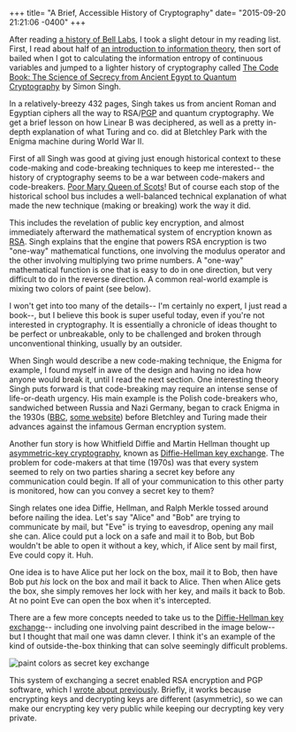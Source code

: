 +++
title= "A Brief, Accessible History of Cryptography"
date= "2015-09-20 21:21:06 -0400"
+++

After reading [a history of Bell Labs](http://sts10.github.io/blog/2015/09/14/bell-labs-the-idea-factory/), I took a slight detour in my reading list. First, I read about half of [an introduction to information theory](http://www.amazon.com/Information-Theory-Introduction-James-Stone/dp/0956372856/ref=sr_1_1?ie=UTF8&qid=1442798583&sr=8-1&keywords=information+theory+tutorial), then sort of bailed when I got to calculating the information entropy of continuous variables and jumped to a lighter history of cryptography called [The Code Book: The Science of Secrecy from Ancient Egypt to Quantum Cryptography](http://www.amazon.com/Code-Book-Science-Secrecy-Cryptography/dp/0385495323/ref=sr_1_1?ie=UTF8&qid=1442798113&sr=8-1&keywords=code+book) by Simon Singh. 

<!-- more --> 

In a relatively-breezy 432 pages, Singh takes us from ancient Roman and Egyptian ciphers all the way to RSA/[PGP](http://sts10.github.io/blog/2015/07/01/my-basic-understanding-of-pgp-encryption/) and quantum cryptography. We get a brief lesson on how Linear B was deciphered, as well as a pretty in-depth explanation of what Turing and co. did at Bletchley Park with the Enigma machine during World War II. 

First of all Singh was good at giving just enough historical context to these code-making and code-breaking techniques to keep me interested-- the history of cryptography seems to be a war between code-makers and code-breakers. [Poor Mary Queen of Scots](https://en.wikipedia.org/wiki/Mary,_Queen_of_Scots#Trial)! But of course each stop of the historical school bus includes a well-balanced technical explanation of what made the new technique (making or breaking) work the way it did. 

This includes the revelation of public key encryption, and almost immediately afterward the mathematical system of encryption known as [RSA](https://en.wikipedia.org/wiki/RSA_(cryptosystem)). Singh explains that the engine that powers RSA encryption is two "one-way" mathematical functions, one involving the modulus operator and the other involving multiplying two prime numbers. A "one-way" mathematical function is one that is easy to do in one direction, but very difficult to do in the reverse direction. A common real-world example is mixing two colors of paint (see below).

I won't get into too many of the details-- I'm certainly no expert, I just read a book--, but I believe this book is super useful today, even if you're not interested in cryptography. It is essentially a chronicle of ideas thought to be perfect or unbreakable, only to be challenged and broken through unconventional thinking, usually by an outsider. 

When Singh would describe a new code-making technique, the Enigma for example, I found myself in awe of the design and having no idea how anyone would break it, until I read the next section. One interesting theory Singh puts forward is that code-breaking may require an intense sense of life-or-death urgency. His main example is the Polish code-breakers who, sandwiched between Russia and Nazi Germany, began to crack Enigma in the 1930s ([BBC](https://www.google.com/url?sa=t&rct=j&q=&esrc=s&source=web&cd=1&cad=rja&uact=8&ved=0CB0QFjAAahUKEwj4z5iAgIfIAhWFVz4KHRNFD9s&url=http%3A%2F%2Fwww.bbc.co.uk%2Fnews%2Fmagazine-28167071&usg=AFQjCNGRGiVFkEeTt6lm4e4TJKXLPIKJwg&sig2=jO9ckhWFsKLFh2vGYtj30g), [some website](http://www.codesandciphers.org.uk/virtualbp/poles/poles.htm)) before Bletchley and Turing made their advances against the infamous German encryption system. 

Another fun story is how Whitfield Diffie and Martin Hellman thought up [asymmetric-key cryptography](https://en.wikipedia.org/wiki/Public-key_cryptography), known as [Diffie-Hellman key exchange](https://en.wikipedia.org/wiki/Diffie%E2%80%93Hellman_key_exchange). The problem for code-makers at that time (1970s) was that every system seemed to rely on two parties sharing a secret key before any communication could begin. If all of your communication to this other party is monitored, how can you convey a secret key to them? 

Singh relates one idea Diffie, Hellman, and Ralph Merkle tossed around before nailing the idea. Let's say "Alice" and "Bob" are trying to communicate by mail, but "Eve" is trying to eavesdrop, opening any mail she can. Alice could put a lock on a safe and mail it to Bob, but Bob wouldn't be able to open it without a key, which, if Alice sent by mail first, Eve could copy it. Huh. 

One idea is to have Alice put her lock on the box, mail it to Bob, then have Bob put _his_ lock on the box and mail it back to Alice. Then when Alice gets the box, she simply removes her lock with her key, and mails it back to Bob. At no point Eve can open the box when it's intercepted. 

There are a few more concepts needed to take us to the [Diffie-Hellman key exchange](https://en.wikipedia.org/wiki/Diffie%E2%80%93Hellman_key_exchange)-- including one involving paint described in the image below-- but I thought that mail one was damn clever. I think it's an example of the kind of outside-the-box thinking that can solve seemingly difficult problems. 

![paint colors as secret key exchange](https://upload.wikimedia.org/wikipedia/commons/thumb/4/46/Diffie-Hellman_Key_Exchange.svg/250px-Diffie-Hellman_Key_Exchange.svg.png)

This system of exchanging a secret enabled RSA encryption and PGP software, which I [wrote about previously](http://sts10.github.io/blog/2015/07/01/my-basic-understanding-of-pgp-encryption/). Briefly, it works because encrypting keys and decrypting keys are different (asymmetric), so we can make our encrypting key very public while keeping our decrypting key very private. 
